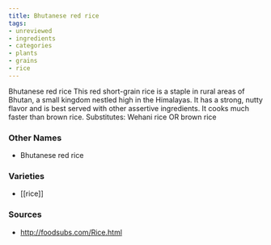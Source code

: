 ```yaml
---
title: Bhutanese red rice
tags:
- unreviewed
- ingredients
- categories
- plants
- grains
- rice
---
```

Bhutanese red rice This red short-grain rice is a staple in rural areas of Bhutan, a small kingdom nestled high in the Himalayas. It has a strong, nutty flavor and is best served with other assertive ingredients. It cooks much faster than brown rice. Substitutes: Wehani rice OR brown rice

### Other Names

* Bhutanese red rice

### Varieties

* [[rice]]

### Sources
* http://foodsubs.com/Rice.html
